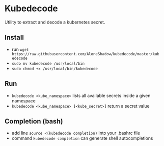 # Kubedecode

Utility to extract and decode a kubernetes secret.

## Install
* run `wget https://raw.githubusercontent.com/AloneShadow/kubedecode/master/kubedecode`
* `sudo mv kubedecode /usr/local/bin`
* `sudo chmod +x /usr/local/bin/kubedecode`

## Run
* `kubedecode <kube_namespace>` lists all available secrets inside a given namespace
* `kubedecode <kube_namespace> [<kube_secret>]` return a secret value

## Completion (bash)
* add line `source <(kubedecode completion)` into your .bashrc file
* command `kubedecode completion` can generate shell autocompletions
